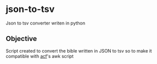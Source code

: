 # json-to-tsv

Json to tsv converter writen in python

## Objective

Script created to convert the bible written in JSON to tsv so to make it compatible with [acf](https://github.com/mateusgomes01/acf)'s awk script
